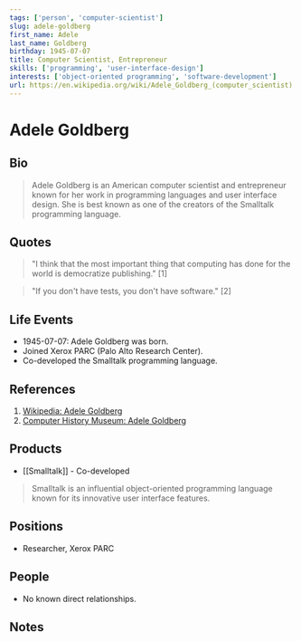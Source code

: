 ```yaml
---
tags: ['person', 'computer-scientist']
slug: adele-goldberg
first_name: Adele
last_name: Goldberg
birthday: 1945-07-07
title: Computer Scientist, Entrepreneur
skills: ['programming', 'user-interface-design']
interests: ['object-oriented programming', 'software-development']
url: https://en.wikipedia.org/wiki/Adele_Goldberg_(computer_scientist)
---
```


# Adele Goldberg

## Bio

> Adele Goldberg is an American computer scientist and entrepreneur known for her work in programming languages and user interface design. She is best known as one of the creators of the Smalltalk programming language.

## Quotes

> "I think that the most important thing that computing has done for the world is democratize publishing." [1]

> "If you don't have tests, you don't have software." [2]

## Life Events

- 1945-07-07: Adele Goldberg was born.
- Joined Xerox PARC (Palo Alto Research Center).
- Co-developed the Smalltalk programming language.

## References

1. [Wikipedia: Adele Goldberg](https://en.wikipedia.org/wiki/Adele_Goldberg_(computer_scientist))
2. [Computer History Museum: Adele Goldberg](https://www.computerhistory.org/pdp-1/adele-goldberg/)

## Products

- [[Smalltalk]] - Co-developed 

> Smalltalk is an influential object-oriented programming language known for its innovative user interface features.

## Positions

- Researcher, Xerox PARC

## People

- No known direct relationships.

## Notes






